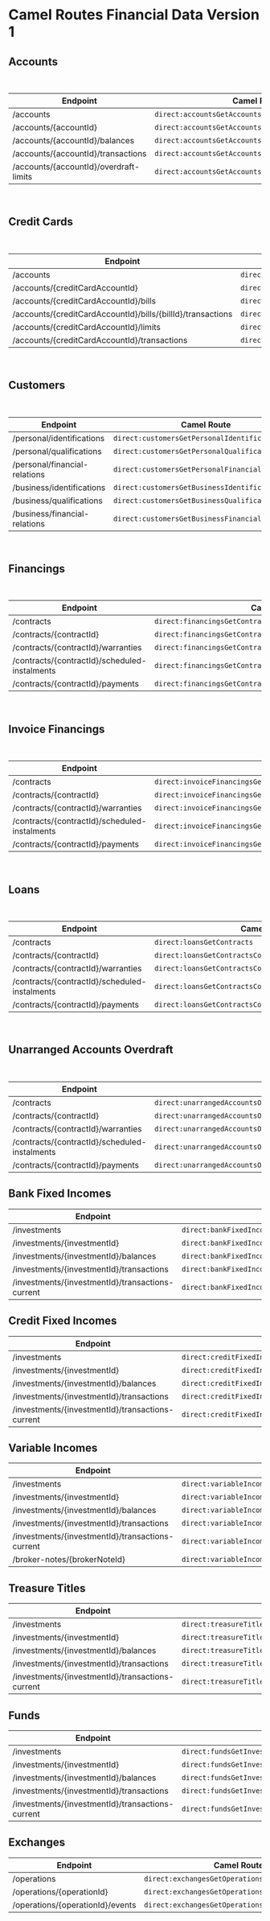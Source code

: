 # Camel Routes Financial Data Version 1

## Accounts

&nbsp;

| Endpoint                                  | Camel Route                                               |
|-------------------------------------------|-----------------------------------------------------------|
| /accounts                                 | ```direct:accountsGetAccounts```                          |
| /accounts/\{accountId\}                   | ```direct:accountsGetAccountsAccountId```                 |
| /accounts/\{accountId\}/balances          | ```direct:accountsGetAccountsAccountIdBalances```         |
| /accounts/\{accountId\}/transactions      | ```direct:accountsGetAccountsAccountIdTransactions```     |
| /accounts/\{accountId\}/overdraft-limits  | ```direct:accountsGetAccountsAccountIdOverdraftLimits```  |

&nbsp;

## Credit Cards

&nbsp;

| Endpoint                                                          | Camel Route                                                                  |
|-------------------------------------------------------------------|-------------------------------------------------------------------------------|
| /accounts                                                         | ```direct:creditCardsGetAccounts```                                           |
| /accounts/\{creditCardAccountId\}                                 | ```direct:creditCardsGetAccountsCreditCardAccountId```                        |
| /accounts/\{creditCardAccountId\}/bills                           | ```direct:creditCardsGetAccountsCreditCardAccountIdBills```                   |
| /accounts/\{creditCardAccountId\}/bills/\{billId\}/transactions   | ```direct:creditCardsGetAccountsCreditCardAccountIdBillsBillIdTransactions``` |
| /accounts/\{creditCardAccountId\}/limits                          | ```direct:creditCardsGetAccountsCreditCardAccountIdLimits```                  |
| /accounts/\{creditCardAccountId\}/transactions                    | ```direct:creditCardsGetAccountsCreditCardAccountIdTransactions```            |

&nbsp;

## Customers

&nbsp;

| Endpoint                      | Camel Route                                         |
|-------------------------------|-----------------------------------------------------|
| /personal/identifications     | ```direct:customersGetPersonalIdentifications```    |
| /personal/qualifications      | ```direct:customersGetPersonalQualifications```     |
| /personal/financial-relations | ```direct:customersGetPersonalFinancialRelations``` |
| /business/identifications     | ```direct:customersGetBusinessIdentifications```    |
| /business/qualifications      | ```direct:customersGetBusinessQualifications```     |
| /business/financial-relations | ```direct:customersGetBusinessFinancialRelations``` |

&nbsp;

## Financings

&nbsp;

| Endpoint                                          | Camel Route                                                       |
|---------------------------------------------------|-------------------------------------------------------------------|
| /contracts                                        | ```direct:financingsGetContracts```                               |
| /contracts/\{contractId\}                         | ```direct:financingsGetContractsContractId```                     |
| /contracts/\{contractId\}/warranties              | ```direct:financingsGetContractsContractIdWarranties```           |
| /contracts/\{contractId\}/scheduled-instalments   | ```direct:financingsGetContractsContractIdScheduledInstalments``` |
| /contracts/\{contractId\}/payments                | ```direct:financingsGetContractsContractIdPayments```             |

&nbsp;

## Invoice Financings

&nbsp;

| Endpoint                                          | Camel Route                                                             |
|---------------------------------------------------|---------------------------------------------------------------------------|
| /contracts                                        | ```direct:invoiceFinancingsGetContracts```                                |
| /contracts/\{contractId\}                         | ```direct:invoiceFinancingsGetContractsContractId```                      |
| /contracts/\{contractId\}/warranties              | ```direct:invoiceFinancingsGetContractsContractIdWarranties```            |
| /contracts/\{contractId\}/scheduled-instalments   | ```direct:invoiceFinancingsGetContractsContractIdScheduledInstalments```  |
| /contracts/\{contractId\}/payments                | ```direct:invoiceFinancingsGetContractsContractIdPayments```              |

&nbsp;

## Loans

&nbsp;

| Endpoint                                          | Camel Route                                                 |
|---------------------------------------------------|-------------------------------------------------------------|
| /contracts                                        | ```direct:loansGetContracts```                              |
| /contracts/\{contractId\}                         | ```direct:loansGetContractsContractId```                    |
| /contracts/\{contractId\}/warranties              | ```direct:loansGetContractsContractIdWarranties```          |
| /contracts/\{contractId\}/scheduled-instalments   | ```direct:loansGetContractsContractIdScheduledInstalments```|
| /contracts/\{contractId\}/payments                | ```direct:loansGetContractsContractIdPayments```            |

&nbsp;

## Unarranged Accounts Overdraft

&nbsp;

| Endpoint                                          | Camel Route                                                                         |
|---------------------------------------------------|-------------------------------------------------------------------------------------|
| /contracts                                        | ```direct:unarrangedAccountsOverdraftGetContracts```                                |
| /contracts/\{contractId\}                         | ```direct:unarrangedAccountsOverdraftGetContractsContractId```                      |
| /contracts/\{contractId\}/warranties              | ```direct:unarrangedAccountsOverdraftGetContractsContractIdWarranties```            |
| /contracts/\{contractId\}/scheduled-instalments   | ```direct:unarrangedAccountsOverdraftGetContractsContractIdScheduledInstalments```  |
| /contracts/\{contractId\}/payments                | ```direct:unarrangedAccountsOverdraftGetContractsContractIdPayments```              |

## Bank Fixed Incomes

| Endpoint                                         | Camel Route                                                               |
| ------------------------------------------------ | --------------------------------------------------------------------------|
| /investments                                     | ```direct:bankFixedIncomesGetInvestments```                                |
| /investments/{investmentId}                      | ```direct:bankFixedIncomesGetInvestmentsInvestmentId```                    |
| /investments/{investmentId}/balances             | ```direct:bankFixedIncomesGetInvestmentsInvestmentIdBalances```            |
| /investments/{investmentId}/transactions         | ```direct:bankFixedIncomesGetInvestmentsInvestmentIdTransactions```        |
| /investments/{investmentId}/transactions-current | ```direct:bankFixedIncomesGetInvestmentsInvestmentIdTransactionsCurrent``` |

## Credit Fixed Incomes

| Endpoint                                         | Camel Route                                                                 |
| ------------------------------------------------ | --------------------------------------------------------------------------- |
| /investments                                     | ```direct:creditFixedIncomesGetInvestments```                                |
| /investments/{investmentId}                      | ```direct:creditFixedIncomesGetInvestmentsInvestmentId```                    |
| /investments/{investmentId}/balances             | ```direct:creditFixedIncomesGetInvestmentsInvestmentIdBalances```            |
| /investments/{investmentId}/transactions         | ```direct:creditFixedIncomesGetInvestmentsInvestmentIdTransactions```        |
| /investments/{investmentId}/transactions-current | ```direct:creditFixedIncomesGetInvestmentsInvestmentIdTransactionsCurrent``` |

## Variable Incomes

| Endpoint                                         | Camel Route                                                             |
| ------------------------------------------------ | ----------------------------------------------------------------------- |
| /investments                                     | ```direct:variableIncomesGetInvestments```                                |
| /investments/{investmentId}                      | ```direct:variableIncomesGetInvestmentsInvestmentId```                    |
| /investments/{investmentId}/balances             | ```direct:variableIncomesGetInvestmentsInvestmentIdBalances```            |
| /investments/{investmentId}/transactions         | ```direct:variableIncomesGetInvestmentsInvestmentIdTransactions```        |
| /investments/{investmentId}/transactions-current | ```direct:variableIncomesGetInvestmentsInvestmentIdTransactionsCurrent``` |
| /broker-notes/{brokerNoteId}                     | ```direct:variableIncomesGetInvestmentsBrokerNotesBrokernoteId```         |

## Treasure Titles

| Endpoint                                         | Camel Route                                                              |
| ------------------------------------------------ | -------------------------------------------------------------------------|
| /investments                                     | ```direct:treasureTitlesGetInvestments```                                |
| /investments/{investmentId}                      | ```direct:treasureTitlesGetInvestmentsInvestmentId```                    |
| /investments/{investmentId}/balances             | ```direct:treasureTitlesGetInvestmentsInvestmentIdBalances```            |
| /investments/{investmentId}/transactions         | ```direct:treasureTitlesGetInvestmentsInvestmentIdTransactions```        |
| /investments/{investmentId}/transactions-current | ```direct:treasureTitlesGetInvestmentsInvestmentIdTransactionsCurrent``` |

## Funds

| Endpoint                                         | Camel Route                                                   |
| ------------------------------------------------ | ------------------------------------------------------------- |
| /investments                                     | ```direct:fundsGetInvestments```                                |
| /investments/{investmentId}                      | ```direct:fundsGetInvestmentsInvestmentId```                    |
| /investments/{investmentId}/balances             | ```direct:fundsGetInvestmentsInvestmentIdBalances```            |
| /investments/{investmentId}/transactions         | ```direct:fundsGetInvestmentsInvestmentIdTransactions```        |
| /investments/{investmentId}/transactions-current | ```direct:fundsGetInvestmentsInvestmentIdTransactionsCurrent``` |

## Exchanges

| Endpoint                         | Camel Route                                        |
| ---------------------------------| -------------------------------------------------- |
| /operations                      | ```direct:exchangesGetOperations```                 |
| /operations/{operationId}        | ```direct:exchangesGetOperationsOperationId```      |
| /operations/{operationId}/events | ```direct:exchangesGetOperationsOperationIdEvents```|
